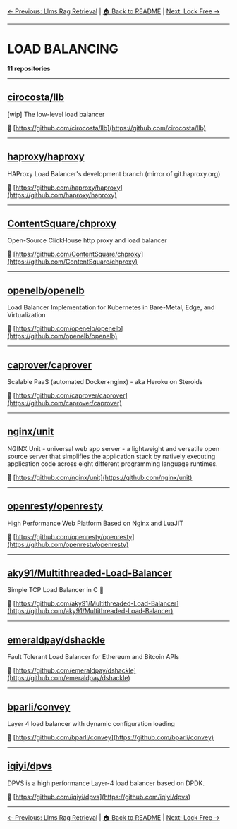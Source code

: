 [← Previous: Llms Rag Retrieval](llms-rag-retrieval.txt) | [🏠 Back to README](../README.md) | [Next: Lock Free →](lock-free.txt)

---

# LOAD BALANCING

**11 repositories**

---

## [cirocosta/llb](https://github.com/cirocosta/llb)

[wip] The low-level load balancer

🔗 [https://github.com/cirocosta/llb](https://github.com/cirocosta/llb)

---

## [haproxy/haproxy](https://github.com/haproxy/haproxy)

HAProxy Load Balancer's development branch (mirror of git.haproxy.org)

🔗 [https://github.com/haproxy/haproxy](https://github.com/haproxy/haproxy)

---

## [ContentSquare/chproxy](https://github.com/ContentSquare/chproxy)

Open-Source ClickHouse http proxy and load balancer

🔗 [https://github.com/ContentSquare/chproxy](https://github.com/ContentSquare/chproxy)

---

## [openelb/openelb](https://github.com/openelb/openelb)

Load Balancer Implementation for Kubernetes in Bare-Metal, Edge, and Virtualization

🔗 [https://github.com/openelb/openelb](https://github.com/openelb/openelb)

---

## [caprover/caprover](https://github.com/caprover/caprover)

Scalable PaaS (automated Docker+nginx) - aka Heroku on Steroids

🔗 [https://github.com/caprover/caprover](https://github.com/caprover/caprover)

---

## [nginx/unit](https://github.com/nginx/unit)

NGINX Unit - universal web app server - a lightweight and versatile open source server that simplifies the application stack by natively executing application code across eight different programming language runtimes.

🔗 [https://github.com/nginx/unit](https://github.com/nginx/unit)

---

## [openresty/openresty](https://github.com/openresty/openresty)

High Performance Web Platform Based on Nginx and LuaJIT

🔗 [https://github.com/openresty/openresty](https://github.com/openresty/openresty)

---

## [aky91/Multithreaded-Load-Balancer](https://github.com/aky91/Multithreaded-Load-Balancer)

Simple TCP Load Balancer in C :octopus:

🔗 [https://github.com/aky91/Multithreaded-Load-Balancer](https://github.com/aky91/Multithreaded-Load-Balancer)

---

## [emeraldpay/dshackle](https://github.com/emeraldpay/dshackle)

Fault Tolerant Load Balancer for Ethereum and Bitcoin APIs

🔗 [https://github.com/emeraldpay/dshackle](https://github.com/emeraldpay/dshackle)

---

## [bparli/convey](https://github.com/bparli/convey)

Layer 4 load balancer with dynamic configuration loading

🔗 [https://github.com/bparli/convey](https://github.com/bparli/convey)

---

## [iqiyi/dpvs](https://github.com/iqiyi/dpvs)

DPVS is a high performance Layer-4 load balancer based on DPDK.

🔗 [https://github.com/iqiyi/dpvs](https://github.com/iqiyi/dpvs)

---


[← Previous: Llms Rag Retrieval](llms-rag-retrieval.txt) | [🏠 Back to README](../README.md) | [Next: Lock Free →](lock-free.txt)

